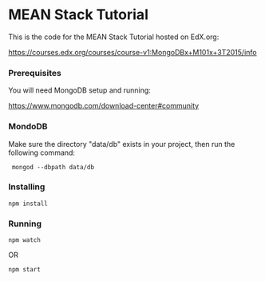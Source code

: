 # MEAN Stack Tutorial

This is the code for the MEAN Stack Tutorial hosted on EdX.org:

https://courses.edx.org/courses/course-v1:MongoDBx+M101x+3T2015/info


### Prerequisites

You will need MongoDB setup and running:

https://www.mongodb.com/download-center#community


### MondoDB
Make sure the directory "data/db" exists in your project, then run the following command:

```
 mongod --dbpath data/db
```


### Installing

```
npm install
```


### Running

```
npm watch
```

OR

```
npm start
```